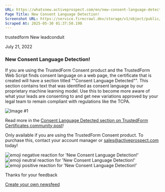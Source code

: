 ```yaml
---
URL: https://whatsnew.activeprospect.com/en/new-consent-language-detection
Page Title: New Consent Language Detection!
Screenshot URL: https://service.firecrawl.dev/storage/v1/object/public/media/screenshot-0b94b93f-9a7c-487d-ae35-33e6c0c90270.png
Scraped At: 2025-05-30 01:37:50.198
---
```


trustedform
New
leadconduit

July 21, 2022

### New Consent Language Detection!

If you are using the TrustedForm Consent product and the TrustedForm Web Script finds consent language on a web page, the certificate that is created will have a section titled ""Consent Language Detected"". This section contains text that was identified as consent language by our proprietary machine learning model. Use this to become more aware of what your leads are consenting to and get new variations approved by your legal team to remain compliant with regulations like the TCPA.

![Image #1](https://app.getbeamer.com/pictures?id=245697-Bu-_ve-_ve-_vU4j77-977-9Le-_ve-_ve-_vQ9c77-977-9I--_ve-_vUE177-9aForLXQLY2jvv73vv70.&v=4)

Read more in the [Consent Language Detected section on TrustedForm Certificates community post](https://community.activeprospect.com/posts/4754533-consent-language-detected-section-on-trustedform-certificates)!

Only available if you are using the TrustedForm Consent product. To purchase this, contact your account manager or sales@activeprospect.com today!

![emoji negative reaction for 'New Consent Language Detection!'](https://app.getbeamer.com/images/emojiNeg.svg)![emoji neutral reaction for 'New Consent Language Detection!'](https://app.getbeamer.com/images/emojiNeut.svg)![emoji positive reaction for 'New Consent Language Detection!'](https://app.getbeamer.com/images/emojiPos.svg)

Thanks for your feedback

[Create your own newsfeed](https://www.getbeamer.com/?ref=watermark_MErKJCnu12412_public&company=ActiveProspect&watermarkRef=create&utm_term=MErKJCnu12412&utm_content=ActiveProspect&utm_source=standalone&utm_medium=footer&utm_campaign=create)
